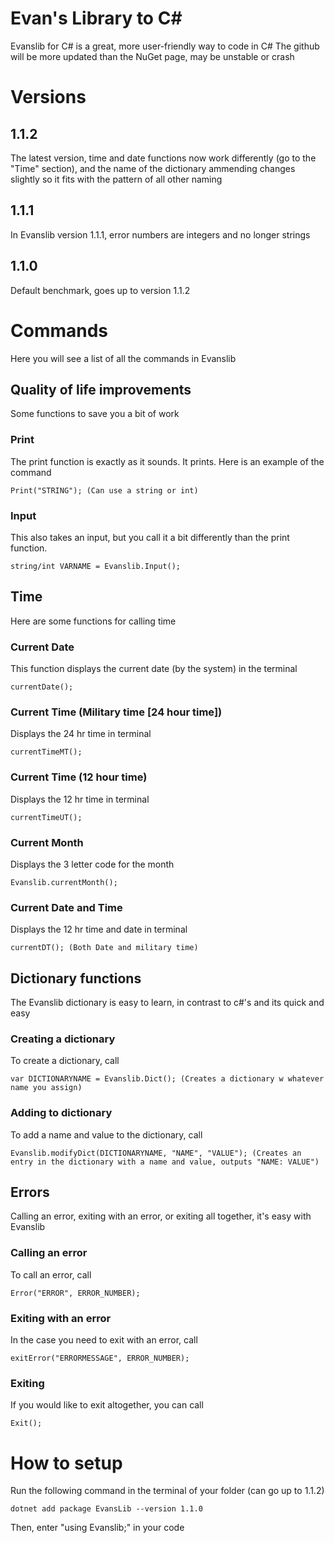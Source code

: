 # Evan's Library to C#
Evanslib for C# is a great, more user-friendly way to code in C#
The github will be more updated than the NuGet page, may be unstable or crash

# Versions

## 1.1.2
The latest version, time and date functions now work differently (go to the "Time" section), and the name of the dictionary ammending changes slightly so it fits with the pattern of all other naming

## 1.1.1
In Evanslib version 1.1.1, error numbers are integers and no longer strings

## 1.1.0
Default benchmark, goes up to version 1.1.2

# Commands
Here you will see a list of all the commands in Evanslib

## Quality of life improvements
Some functions to save you a bit of work

### Print
The print function is exactly as it sounds. It prints. Here is an example of the command

    Print("STRING"); (Can use a string or int)
### Input
This also takes an input, but you call it a bit differently than the print function.

    string/int VARNAME = Evanslib.Input();

## Time
Here are some functions for calling time

### Current Date
This function displays the current date (by the system) in the terminal

    currentDate();

### Current Time (Military time [24 hour time])
Displays the 24 hr time in terminal

    currentTimeMT();

### Current Time (12 hour time)
Displays the 12 hr time in terminal

    currentTimeUT();

### Current Month
Displays the 3 letter code for the month

    Evanslib.currentMonth();

### Current Date and Time
Displays the 12 hr time and date in terminal

    currentDT(); (Both Date and military time)

## Dictionary functions
The Evanslib dictionary is easy to learn, in contrast to c#'s and its quick and easy

### Creating a dictionary
To create a dictionary, call

    var DICTIONARYNAME = Evanslib.Dict(); (Creates a dictionary w whatever name you assign)

### Adding to dictionary
To add a name and value to the dictionary, call

    Evanslib.modifyDict(DICTIONARYNAME, "NAME", "VALUE"); (Creates an entry in the dictionary with a name and value, outputs "NAME: VALUE")

## Errors
Calling an error, exiting with an error, or exiting all together, it's easy with Evanslib

### Calling an error
To call an error, call

    Error("ERROR", ERROR_NUMBER);

### Exiting with an error
In the case you need to exit with an error, call

    exitError("ERRORMESSAGE", ERROR_NUMBER);

### Exiting
If you would like to exit altogether, you can call

    Exit();

# How to setup
Run the following command in the terminal of your folder (can go up to 1.1.2)

    dotnet add package EvansLib --version 1.1.0

Then, enter "using Evanslib;" in your code